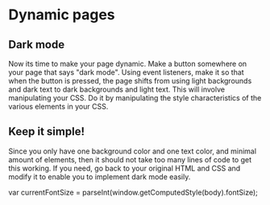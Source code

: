 # Dynamic pages

## Dark mode

Now its time to make your page dynamic. Make a button somewhere on your page that says "dark mode". Using event listeners, make it so that when the button is pressed, the page shifts from using light backgrounds and dark text to dark backgrounds and light text. This will involve manipulating your CSS. Do it by manipulating the style characteristics of the various elements in your CSS.

## Keep it simple!

Since you only have one background color and one text color, and minimal amount of elements, then it should not take too many lines of code to get this working. If you need, go back to your original HTML and CSS and modify it to enable you to implement dark mode easily.


var currentFontSize = parseInt(window.getComputedStyle(body).fontSize);
